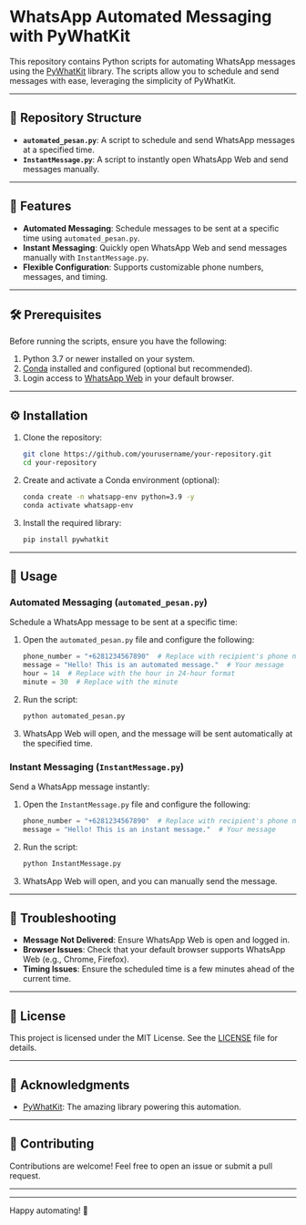 # WhatsApp Automated Messaging with PyWhatKit

This repository contains Python scripts for automating WhatsApp messages using the [PyWhatKit](https://github.com/Ankit404butfound/PyWhatKit) library. The scripts allow you to schedule and send messages with ease, leveraging the simplicity of PyWhatKit.

---

## 📂 Repository Structure

- **`automated_pesan.py`**: A script to schedule and send WhatsApp messages at a specified time.
- **`InstantMessage.py`**: A script to instantly open WhatsApp Web and send messages manually.

---

## 🚀 Features

- **Automated Messaging**: Schedule messages to be sent at a specific time using `automated_pesan.py`.
- **Instant Messaging**: Quickly open WhatsApp Web and send messages manually with `InstantMessage.py`.
- **Flexible Configuration**: Supports customizable phone numbers, messages, and timing.

---

## 🛠️ Prerequisites

Before running the scripts, ensure you have the following:

1. Python 3.7 or newer installed on your system.
2. [Conda](https://docs.conda.io/en/latest/) installed and configured (optional but recommended).
3. Login access to [WhatsApp Web](https://web.whatsapp.com/) in your default browser.

---

## ⚙️ Installation

1. Clone the repository:
   ```bash
   git clone https://github.com/yourusername/your-repository.git
   cd your-repository
   ```

2. Create and activate a Conda environment (optional):
   ```bash
   conda create -n whatsapp-env python=3.9 -y
   conda activate whatsapp-env
   ```

3. Install the required library:
   ```bash
   pip install pywhatkit
   ```

---

## 📜 Usage

### Automated Messaging (`automated_pesan.py`)

Schedule a WhatsApp message to be sent at a specific time:

1. Open the `automated_pesan.py` file and configure the following:
   ```python
   phone_number = "+6281234567890"  # Replace with recipient's phone number
   message = "Hello! This is an automated message."  # Your message
   hour = 14  # Replace with the hour in 24-hour format
   minute = 30  # Replace with the minute
   ```

2. Run the script:
   ```bash
   python automated_pesan.py
   ```

3. WhatsApp Web will open, and the message will be sent automatically at the specified time.

### Instant Messaging (`InstantMessage.py`)

Send a WhatsApp message instantly:

1. Open the `InstantMessage.py` file and configure the following:
   ```python
   phone_number = "+6281234567890"  # Replace with recipient's phone number
   message = "Hello! This is an instant message."  # Your message
   ```

2. Run the script:
   ```bash
   python InstantMessage.py
   ```

3. WhatsApp Web will open, and you can manually send the message.

---

## 🧰 Troubleshooting

- **Message Not Delivered**: Ensure WhatsApp Web is open and logged in.
- **Browser Issues**: Check that your default browser supports WhatsApp Web (e.g., Chrome, Firefox).
- **Timing Issues**: Ensure the scheduled time is a few minutes ahead of the current time.

---

## 📝 License

This project is licensed under the MIT License. See the [LICENSE](LICENSE) file for details.

---

## 🙌 Acknowledgments

- [PyWhatKit](https://github.com/Ankit404butfound/PyWhatKit): The amazing library powering this automation.

---

## 🤝 Contributing

Contributions are welcome! Feel free to open an issue or submit a pull request.

---


---

Happy automating! 🚀
